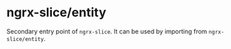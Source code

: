 # ngrx-slice/entity

Secondary entry point of `ngrx-slice`. It can be used by importing from `ngrx-slice/entity`.
